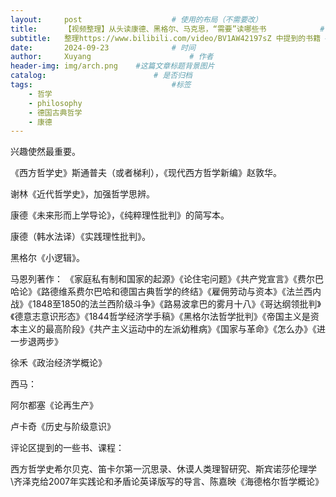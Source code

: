 ```yaml
---
layout:     post   				    # 使用的布局（不需要改）
title:      【视频整理】从头读康德、黑格尔、马克思，“需要”读哪些书			# 标题 
subtitle:   整理https://www.bilibili.com/video/BV1AW42197sZ 中提到的书籍 #副标题
date:       2024-09-23 				# 时间
author:     Xuyang						# 作者
header-img: img/arch.png 	#这篇文章标题背景图片
catalog:  						# 是否归档
tags:								#标签
    - 哲学
    - philosophy
    - 德国古典哲学
    - 康德
---
```


兴趣使然最重要。

《西方哲学史》斯通普夫（或者梯利），《现代西方哲学新编》赵敦华。

谢林《近代哲学史》，加强哲学思辨。

康德《未来形而上学导论》，《纯粹理性批判》的简写本。 

康德（韩水法译）《实践理性批判》。

黑格尔《小逻辑》。

马恩列著作：
《家庭私有制和国家的起源》《论住宅问题》《共产党宣言》《费尔巴哈论》《路德维系费尔巴哈和德国古典哲学的终结》《雇佣劳动与资本》《法兰西内战》《1848至1850的法兰西阶级斗争》《路易波拿巴的雾月十八》《哥达纲领批判》《德意志意识形态》《1844哲学经济学手稿》《黑格尔法哲学批判》《帝国主义是资本主义的最高阶段》《共产主义运动中的左派幼稚病》《国家与革命》《怎么办》《进一步退两步》

徐禾《政治经济学概论》

西马：

阿尔都塞《论再生产》

卢卡奇《历史与阶级意识》


评论区提到的一些书、课程：

西方哲学史希尔贝克、笛卡尔第一沉思录、休谟人类理智研究、斯宾诺莎伦理学\齐泽克给2007年实践论和矛盾论英译版写的导言、陈嘉映《海德格尔哲学概论》
